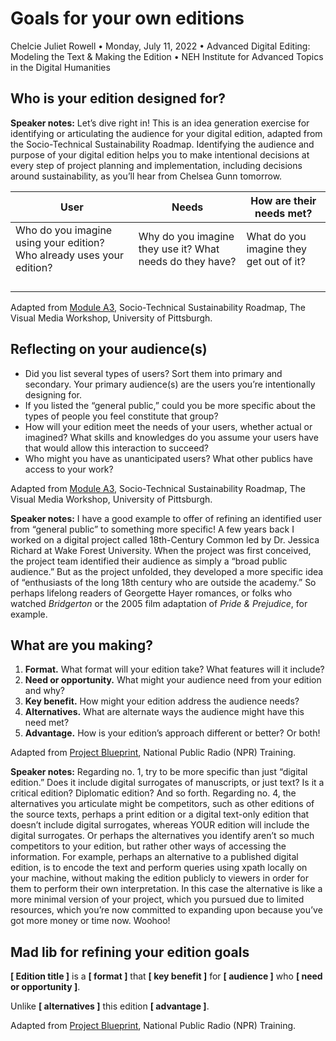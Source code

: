 # Goals for your own editions

Chelcie Juliet Rowell • Monday, July 11, 2022 • Advanced Digital Editing: Modeling the Text & Making the Edition • NEH Institute for Advanced Topics in the Digital Humanities

## Who is your edition designed for?

**Speaker notes:**
Let’s dive right in!
This is an idea generation exercise for identifying or articulating the audience for your digital edition, adapted from the Socio-Technical Sustainability Roadmap.
Identifying the audience and purpose of your digital edition helps you to make intentional decisions at every step of project planning and implementation, including decisions around sustainability, as you’ll hear from Chelsea Gunn tomorrow.

| User        | Needs    | How are their needs met? |
|--------------|-----------|------------|
| Who do you imagine using your edition? Who already uses your edition? | Why do you imagine they use it? What needs do they have? | What do you imagine they get out of it? |
| | | |
| | | |
| | | |
| | | |

Adapted from [Module A3](https://sites.haa.pitt.edu/sustainabilityroadmap/a3-audience), Socio-Technical Sustainability Roadmap, The Visual Media Workshop, University of Pittsburgh.

## Reflecting on your audience(s)

- Did you list several types of users? Sort them into primary and secondary. Your primary audience(s) are the users you’re intentionally designing for.
- If you listed the “general public,” could you be more specific about the types of people you feel constitute that group?
- How will your edition meet the needs of your users, whether actual or imagined? What skills and knowledges do you assume your users have that would allow this interaction to succeed?
- Who might you have as unanticipated users? What other publics have access to your work?

Adapted from [Module A3](https://sites.haa.pitt.edu/sustainabilityroadmap/a3-audience), Socio-Technical Sustainability Roadmap, The Visual Media Workshop, University of Pittsburgh.

**Speaker notes:**
I have a good example to offer of refining an identified user from “general public” to something more specific!
A few years back I worked on a digital project called 18th-Century Common led by Dr. Jessica Richard at Wake Forest University.
When the project was first conceived, the project team identified their audience as simply a “broad public audience.”
But as the project unfolded, they developed a more specific idea of “enthusiasts of the long 18th century who are outside the academy.”
So perhaps lifelong readers of Georgette Hayer romances, or folks who watched *Bridgerton* or the 2005 film adaptation of *Pride & Prejudice*, for example. 

## What are you making?

1. **Format.** What format will your edition take? What features will it include?
2. **Need or opportunity.** What might your audience need from your edition and why?
3. **Key benefit.** How might your edition address the audience needs?
4. **Alternatives.** What are alternate ways the audience might have this need met?
5. **Advantage.** How is your edition’s approach different or better? Or both!

Adapted from [Project Blueprint](https://training.npr.org/2018/05/07/a-blueprint-for-planning-storytelling-projects), National Public Radio (NPR) Training.

**Speaker notes:**
Regarding no. 1, try to be more specific than just “digital edition.”
Does it include digital surrogates of manuscripts, or just text?
Is it a critical edition? Diplomatic edition? And so forth.
Regarding no. 4, the alternatives you articulate might be competitors, such as other editions of the source texts, perhaps a print edition or a digital text-only edition that doesn’t include digital surrogates, whereas YOUR edition will include the digital surrogates.
Or perhaps the alternatives you identify aren’t so much competitors to your edition, but rather other ways of accessing the information.
For example, perhaps an alternative to a published digital edition, is to encode the text and perform queries using xpath locally on your machine, without making the edition publicly to viewers in order for them to perform their own interpretation.
In this case the alternative is like a more minimal version of your project, which you pursued due to limited resources, which you’re now committed to expanding upon because you’ve got more money or time now. Woohoo!

## Mad lib for refining your edition goals

**[ Edition title ]** is a **[ format ]** that **[ key benefit ]** for **[ audience ]** who **[ need or opportunity ]**.

Unlike **[ alternatives ]** this edition **[ advantage ]**.

Adapted from [Project Blueprint](https://training.npr.org/2018/05/07/a-blueprint-for-planning-storytelling-projects), National Public Radio (NPR) Training.

